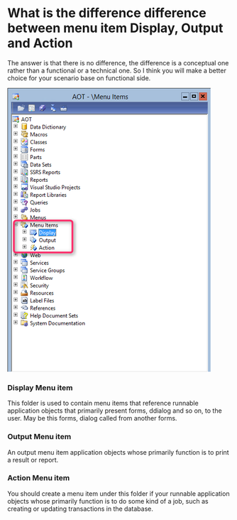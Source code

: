 # What is the difference difference between menu item Display, Output and Action


The answer is that there is no difference, the difference is a conceptual one rather than a functional or a technical one. So I think you will make a better choice for your scenario base on functional side.

![](/imagesposts/what-is-the-difference-difference-between-menu-item-display-output-and-action-in-dynamics-ax.png#center)

### Display Menu item

This folder is used to contain menu items that reference runnable application objects that primarily present forms, ddialog and so on, to the user. May be this forms, dialog called from another forms.

### Output Menu item

An output menu item application objects whose primarily function is to print a result or report.

### Action Menu item

You should create a menu item under this folder if your runnable application objects whose primarily function is to do some kind of a job, such as creating or updating transactions in the database.
